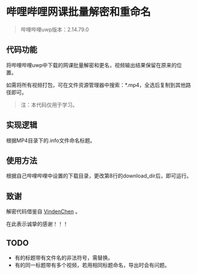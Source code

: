 # 哔哩哔哩网课批量解密和重命名
> 哔哩哔哩uwp版本：2.14.79.0
## 代码功能
将哔哩哔哩uwp中下载的网课批量解密和更名，视频输出结果保留在原来的位置。

如需将所有视频打包，可在文件资源管理器中搜索：*.mp4，全选后复制到其他路径即可。

> 注：本代码仅用于学习。

## 实现逻辑
根据MP4目录下的.info文件命名标题。

## 使用方法
根据自己哔哩哔哩中设置的下载目录，更改第8行的download_dir后，即可运行。

## 致谢
解密代码借鉴自 [VindenChen](https://github.com/VindenChen/BilibiliDecode) 。

在此表示诚挚的感谢！！！

## TODO
- 有的标题带有文件名的非法符号，需替换。
- 有的同一标题带有多个视频，若用相同标题命名，导出时会有问题。